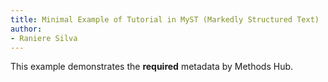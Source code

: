 ```yaml
---
title: Minimal Example of Tutorial in MyST (Markedly Structured Text)
author:
- Raniere Silva
---
```


This example demonstrates the **required** metadata by Methods Hub.
